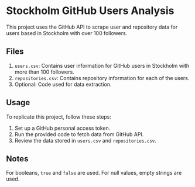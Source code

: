 # Stockholm GitHub Users Analysis

This project uses the GitHub API to scrape user and repository data for users based in Stockholm with over 100 followers.

## Files
1. `users.csv`: Contains user information for GitHub users in Stockholm with more than 100 followers.
2. `repositories.csv`: Contains repository information for each of the users.
3. Optional: Code used for data extraction.

## Usage
To replicate this project, follow these steps:
1. Set up a GitHub personal access token.
2. Run the provided code to fetch data from GitHub API.
3. Review the data stored in `users.csv` and `repositories.csv`.

## Notes
For booleans, `true` and `false` are used. For null values, empty strings are used.
